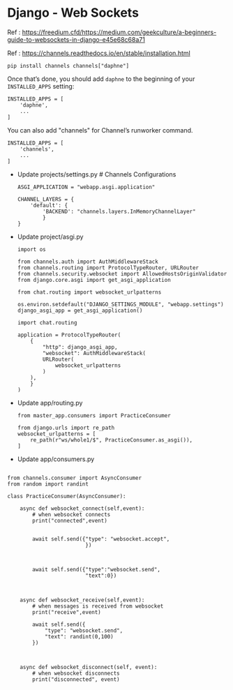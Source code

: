 #   Django - Web Sockets

Ref : https://freedium.cfd/https://medium.com/geekculture/a-beginners-guide-to-websockets-in-django-e45e68c68a71

Ref : https://channels.readthedocs.io/en/stable/installation.html

    pip install channels channels["daphne"]


Once that’s done, you should add `daphne` to the beginning of your `INSTALLED_APPS` setting:

    INSTALLED_APPS = [
        'daphne',
        ...
    ]



You can also add "channels" for Channel’s runworker command.

    INSTALLED_APPS = [
        'channels',
        ...
    ]


-   Update projects/settings.py
        # Channels Configurations
        
        ASGI_APPLICATION = "webapp.asgi.application"

        CHANNEL_LAYERS = {
            'default': {
                'BACKEND': "channels.layers.InMemoryChannelLayer"
                }
        }


-   Update project/asgi.py

        import os

        from channels.auth import AuthMiddlewareStack
        from channels.routing import ProtocolTypeRouter, URLRouter
        from channels.security.websocket import AllowedHostsOriginValidator
        from django.core.asgi import get_asgi_application

        from chat.routing import websocket_urlpatterns

        os.environ.setdefault("DJANGO_SETTINGS_MODULE", "webapp.settings")
        django_asgi_app = get_asgi_application()

        import chat.routing

        application = ProtocolTypeRouter(
            {
                "http": django_asgi_app,
                "websocket": AuthMiddlewareStack(
                URLRouter(
                    websocket_urlpatterns
                )
            ),
            }
        )


-   Update app/routing.py


        from master_app.consumers import PracticeConsumer

        from django.urls import re_path
        websocket_urlpatterns = [
            re_path(r"ws/whole1/$", PracticeConsumer.as_asgi()),
        ]


-   Update app/consumers.py



```

from channels.consumer import AsyncConsumer
from random import randint

class PracticeConsumer(AsyncConsumer):

    async def websocket_connect(self,event):
        # when websocket connects
        print("connected",event)
        

        await self.send({"type": "websocket.accept",
                         })



        await self.send({"type":"websocket.send",
                         "text":0})
        


    async def websocket_receive(self,event):
        # when messages is received from websocket
        print("receive",event)

        await self.send({
            "type": "websocket.send",
            "text": randint(0,100) 
        })
        


    async def websocket_disconnect(self, event):
        # when websocket disconnects
        print("disconnected", event)


```